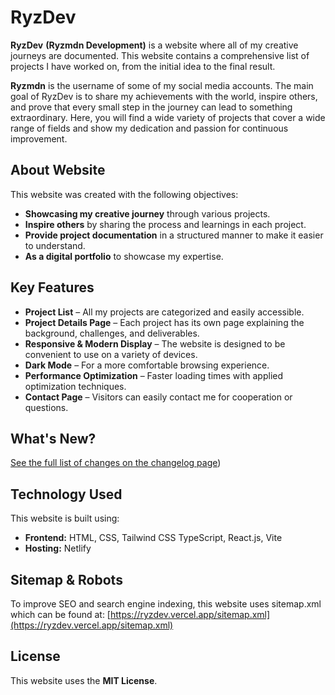# RyzDev

**RyzDev** **(Ryzmdn Development)** is a website where all of my creative journeys are documented. This website contains a comprehensive list of projects I have worked on, from the initial idea to the final result.

**Ryzmdn** is the username of some of my social media accounts. The main goal of RyzDev is to share my achievements with the world, inspire others, and prove that every small step in the journey can lead to something extraordinary. Here, you will find a wide variety of projects that cover a wide range of fields and show my dedication and passion for continuous improvement.

## About Website

This website was created with the following objectives:

- **Showcasing my creative journey** through various projects.
- **Inspire others** by sharing the process and learnings in each project.
- **Provide project documentation** in a structured manner to make it easier to understand.
- **As a digital portfolio** to showcase my expertise.

## Key Features

- **Project List** – All my projects are categorized and easily accessible.
- **Project Details Page** – Each project has its own page explaining the background, challenges, and deliverables.
- **Responsive & Modern Display** – The website is designed to be convenient to use on a variety of devices.
- **Dark Mode** – For a more comfortable browsing experience.
- **Performance Optimization** – Faster loading times with applied optimization techniques.
- **Contact Page** – Visitors can easily contact me for cooperation or questions.

## What's New?

[See the full list of changes on the changelog page](https://ryzdev.vercel.app/changelog))

## Technology Used

This website is built using:

- **Frontend:** HTML, CSS, Tailwind CSS TypeScript, React.js, Vite
- **Hosting:** Netlify

## Sitemap & Robots

To improve SEO and search engine indexing, this website uses sitemap.xml which can be found at: [https://ryzdev.vercel.app/sitemap.xml](https://ryzdev.vercel.app/sitemap.xml)

## License

This website uses the **MIT License**.
